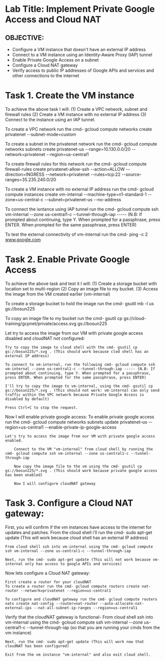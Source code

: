 # Lab Title: Implement Private Google Access and Cloud NAT

## OBJECTIVE:
- Configure a VM instance that doesn't have an external IP address
- Connect to a VM instance using an Identity-Aware Proxy (IAP) tunnel
- Enable Private Google Access on a subnet
- Configure a Cloud NAT gateway
- Verify access to public IP addresses of Google APIs and services and other connections to the internet


# Task 1. Create the VM instance 
To achieve the above task I will:
  (1) Create a VPC network, subnet and firewall rules
  (2) Create a VM instance with no external IP address
  (3) Connect to the instance using an IAP tunnel.

To create a VPC network run the cmd- gcloud compute networks create privatenet --subnet-mode=custom

To create a subnet in the privatenet network run the cmd- gcloud compute networks subnets create privatenet-us --range=10.130.0.0/20 --network=privatenet --region=us-central1

To create firewall rules for this network run the cmd- gcloud compute firewall-rules create privatenet-allow-ssh --action=ALLOW --direction=INGRESS --network=privatenet --rules=tcp:22 --source-ranges=35.235.240.0/20

To create a VM instance with no external IP address run the cmd- gcloud compute instances create vm-internal --machine-type=n1-standard-1 --zone=us-central-c --subnet=privatenet-us --no-address

To connect the isntance using IAP tunnel run the cmd- gcloud compute ssh vm-internal --zone us-central1-c --tunnel-through-iap ----- (N.B: If prompted about continuing, type Y. When prompted for a passphrase, press ENTER. When prompted for the same passphrase, press ENTER)

To test the external connectivity of vm-internal run the cmd- ping -c 2 www.google.com


# Task 2. Enable Private Google Access
To achieve the above task and test it I will:
 (1) Create a storage bucket with location set to multi-region
 (2) Copy an image file to my bucket. 
 (3) Access the image from the VM created earlier (vm-internal)

 To create a storage bucket to hold the image run the cmd- gsutil mb -l us gs://bosun225

 To copy an image file to my bucket run the cmd- gsutil cp gs://cloud-training/gcpnet/private/access.svg gs://bosun225

 Let try to access the image from our VM with private google access disabled and cloudNAT not configured:

	Try to copy the image to cloud shell with the cmd- gsutil cp gs://bosun225/*.svg . (This should work because clod shell has an external IP address)

	To connect to vm-internal, run the following cmd- gcloud compute ssh vm-internal --zone us-central1-c --tunnel-through-iap ----- (N.B: If prompted about continuing, type Y. When prompted for a passphrase, press ENTER. When prompted for the same passphrase, press ENTER)

	I'll try to copy the image to vm-internal, using the cmd- gsutil cp gs://bosun225/*.svg . (This should not work: vm-internal can only send traffic within the VPC network because Private Google Access is disabled by default) 

	Press Ctrl+C to stop the request. 

Now I will enable private google access:
	To enable private google access run the cmd- gcloud compute networks subnets update privatenet-us --region=us-central1 --enable-private-ip-google-access

	Let's try to access the image from our VM with private google access enabled.

		Connect to the VM "vm-internal" from cloud shell by running the cmd- gcloud compute ssh vm-internal --zone us-central1-c --tunnel-through-iap

		Now copy the image file to the vm using the cmd- gsutil cp gs://bosun225/*.svg . (This should work because private google access has been enabled)

		Now I will configure cloudNAT gateway

# Task 3. Configure a Cloud NAT gateway:
First, you will confirm if the vm instances have access to the internet for updates and patches.
	From the cloud shell i'll run the cmd- sudo apt-get update   (This will work because cloud shell has an external IP address)

	From cloud shell ssh into vm-internal using the cmd- gcloud compute ssh vm-internal --zone us-central1-c --tunnel-through-iap

	Next, run the cmd- sudo apt-get update (This will not work because vm-internal only has access to google APIs and services) 

Now lets configure a Cloud NAT gateway: 

	First create a router for your cloudNAT
	To create a router run the cmd- gcloud compute routers create nat-router --network=privatenet --region=us-central1

	To configure and cloudNAT gateway run the cmd- gcloud compute routers nats create nat-config --router=nat-router --auto-allocate-nat-external-ips --nat-all-subnet-ip-ranges --region=us-central1

Verify that the cloudNAT gateway is functional-
	From cloud shell ssh into vm-internal using the cmd- gcloud compute ssh vm-internal --zone us-central1-c --tunnel-through-iap (so that you are running your cmds from the vm instance)

	Next, run the cmd- sudo apt-get update (This will work now that cloudNAT has been configured)

	Exit from the vm instance "vm-internal" and also exit cloud shell.